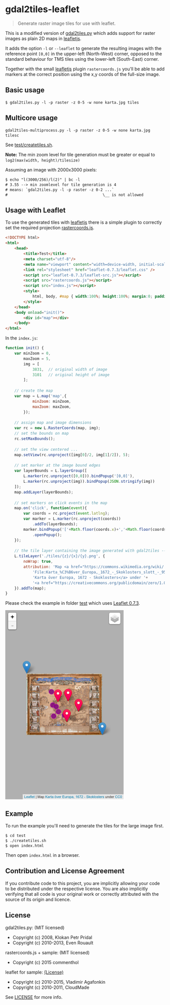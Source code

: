 # gdal2tiles-leaflet

> Generate raster image tiles for use with leaflet.

This is a modified version of [gdal2tiles.py][] which adds support for
raster images as plain 2D maps in [leafletjs][].

It adds the option `-l` or `--leaflet` to generate the resulting images
with the reference point `[0,0]` in the upper-left (North-West) corner,
opposed to the standard behaviour for TMS tiles using the lower-left
(South-East) corner.

Together with the small [leafletjs][] plugin `rastercoords.js` you'll
be able to add markers at the correct position using the x,y coords of
the full-size image.

## Basic usage

````
$ gdal2tiles.py -l -p raster -z 0-5 -w none karta.jpg tiles
````

## Multicore usage

````
gdal2tiles-multiprocess.py -l -p raster -z 0-5 -w none karta.jpg tilesc 
````




See [test/createtiles.sh](test/createtiles.sh).

**Note:** The min zoom level for tile generation must be greater or
equal to `log2(max(width, height)/tilesize)`

Assuming an image with 2000x3000 pixels:

````
$ echo "l(3000/256)/l(2)" | bc -l
# 3.55 --> min zoomlevel for tile generation is 4
# means: `gdal2tiles.py -l -p raster -z 0-2 ...`
#                                          \__ is not allowed
````

## Usage with Leaflet

To use the generated tiles with [leafletjs][] there is a simple plugin
to correctly set the required projection [rastercoords.js](rastercoords.js).

```` html
<!DOCTYPE html>
<html>
	<head>
		<title>Test</title>
		<meta charset="utf-8"/>
		<meta name="viewport" content="width=device-width, initial-scale=1.0, user-scalable=no"/>
		<link rel="stylesheet" href="leaflet-0.7.3/leaflet.css" />
		<script src="leaflet-0.7.3/leaflet-src.js"></script>
		<script src="rastercoords.js"></script>
		<script src="index.js"></script>
		<style>
			html, body, #map { width:100%; height:100%; margin:0; padding:0; background-color: #B0B0B0 }
		</style>
	</head>
	<body onload="init()">
		<div id="map"></div>
	</body>
</html>
````

In the `index.js`:

```` js
function init() {
	var minZoom = 0,
		maxZoom = 5,
		img = [
			3831,  // original width of image
			3101   // original height of image
		];

	// create the map
	var map = L.map('map',{
			minZoom: minZoom,
			maxZoom: maxZoom,
		});

	// assign map and image dimensions
	var rc = new L.RasterCoords(map, img);
	// set the bounds on map
	rc.setMaxBounds();

	// set the view centered ...
	map.setView(rc.unproject([img[0]/2, img[1]/2]), 5);

	// set marker at the image bound edges
	var layerBounds = L.layerGroup([
		L.marker(rc.unproject([0,0])).bindPopup('[0,0]'),
		L.marker(rc.unproject(img)).bindPopup(JSON.stringify(img))
	]);
	map.addLayer(layerBounds);

	// set markers on click events in the map
	map.on('click', function(event){
		var coords = rc.project(event.latlng);
		var marker = L.marker(rc.unproject(coords))
			.addTo(layerBounds);
		marker.bindPopup('['+Math.floor(coords.x)+','+Math.floor(coords.y)+']')
			.openPopup();
	});

	// the tile layer containing the image generated with gdal2tiles --leaflet ...
	L.tileLayer('./tiles/{z}/{x}/{y}.png', {
		noWrap: true,
		attribution: 'Map <a href="https://commons.wikimedia.org/wiki/'+
			'File:Karta_%C3%B6ver_Europa,_1672_-_Skoklosters_slott_-_95177.tif">'+
			'Karta över Europa, 1672 - Skoklosters</a> under '+
			'<a href="https://creativecommons.org/publicdomain/zero/1.0/deed.en">CC0</a>',
	}).addTo(map);
}
````

Please check the example in folder [test](test) which uses [Leaflet 0.7.3][leafletjs].

[![The sample in test](test.png)](https://commenthol.github.io/gdal2tiles-leaflet/test/index.html)

## Example

To run the example you'll need to generate the tiles for the large image first.

````
$ cd test
$ ./createtiles.sh
$ open index.html
````

Then open `index.html` in a browser.

## Contribution and License Agreement

If you contribute code to this project, you are implicitly allowing your
code to be distributed under the respective license. You are also implicitly
verifying that all code is your original work or correctly attributed
with the source of its origin and licence.

## License

gdal2tiles.py: (MIT licensed)
* Copyright (c) 2008, Klokan Petr Pridal
* Copyright (c) 2010-2013, Even Rouault

rastercoords.js + sample: (MIT licensed)
* Copyright (c) 2015 commenthol

leaflet for sample: [(License)](https://github.com/Leaflet/Leaflet/blob/master/LICENSE)
* Copyright (c) 2010-2015, Vladimir Agafonkin
* Copyright (c) 2010-2011, CloudMade

See [LICENSE][] for more info.

[LICENSE]: ./LICENSE
[leafletjs]: http://leafletjs.com
[gdal2tiles.py]: http://download.osgeo.org/gdal/1.11.1/gdal-1.11.1.tar.gz "/gdal-1.11.1/swig/python/scripts/gdal2tiles.py"
